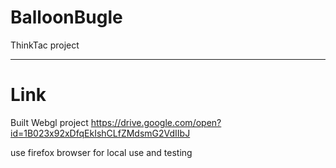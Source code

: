 # BalloonBugle
ThinkTac project

---
# Link
Built Webgl project
https://drive.google.com/open?id=1B023x92xDfqEkIshCLfZMdsmG2VdIIbJ

use firefox browser for local use and testing
